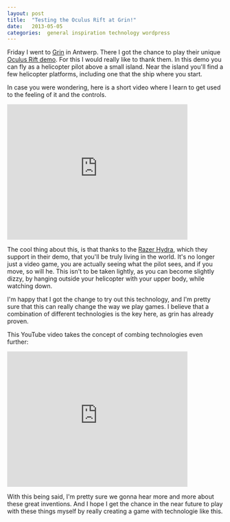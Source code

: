 ```yaml
---
layout: post
title:  "Testing the Oculus Rift at Grin!"
date:   2013-05-05
categories:  general inspiration technology wordpress
---
```


Friday I went to [Grin](http://grin.be/) in Antwerp. There I got the chance to play their unique [Oculus Rift demo](http://www.grin.be/blog/?p=975). For this I would really like to thank them. In this demo you can fly as a helicopter pilot above a small island. Near the island you'll find a few helicopter platforms, including one that the ship where you start.

In case you were wondering, here is a short video where I learn to get used to the feeling of it and the controls.

<p><iframe src="http://www.youtube.com/embed/Ku41-xVKGSU" height="315" width="420" allowfullscreen="" frameborder="0"></iframe></p>

The cool thing about this, is that thanks to the [Razer Hydra](http://www.razerzone.com/gaming-controllers/razer-hydra), which they support in their demo, that you'll be truly living in the world. It's no longer just a video game, you are actually seeing what the pilot sees, and if you move, so will he. This isn't to be taken lightly, as you can become slightly dizzy, by hanging outside your helicopter with your upper body, while watching down.

I'm happy that I got the change to try out this technology, and I'm pretty sure that this can really change the way we play games. I believe that a combination of different technologies is the key here, as grin has already proven.

This YouTube video takes the concept of combing technologies even further:

<iframe src="http://www.youtube.com/embed/qpHWJMytx5I" height="315" width="420" allowfullscreen="" frameborder="0"></iframe>

With this being said, I'm pretty sure we gonna hear more and more about these great inventions. And I hope I get the chance in the near future to play with these things myself by really creating a game with technologie like this.